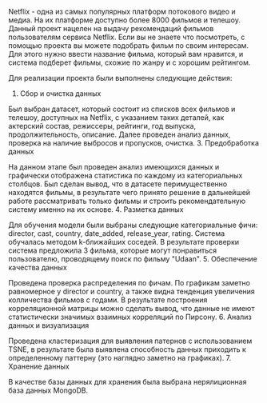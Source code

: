 Netflix - одна из самых популярных платформ потокового видео и медиа. На их платформе доступно более 8000 фильмов и телешоу. 
Данный проект нацелен на выдачу рекомендаций фильмов пользователям сервиса Netflix. Если вы не знаете что посмотреть, с помощью проекта вы можете подобрать фильм по своим интересам. 
Для этого нужно ввести название фильма, который вам нравится, и система подберет фильмы, схожие по жанру и с хорошим рейтингом.

Для реализации проекта были выполнены следующие действия:
1. Сбор и очистка данных

  Был выбран датасет, который состоит из списков всех фильмов и телешоу, доступных на Netflix, с указанием таких деталей, как актерский состав, режиссеры, рейтинги, год выпуска, продолжительность, описание.
  Далее проведен анализ данных, проверка на наличие выбросов и пропусков, очистка.
3. Предобработка данных

  На данном этапе был проведен анализ имеющихся данных и графически отображена статистика по каждому из категориальных столбцов.
  Был сделан вывод, что в датасете перимущественно находятся фильмы, в результате чего принято решение в дальнейшей работе рассматривать только фильмы и строить рекомендательную систему именно на их основе.
4. Разметка данных
  
  Для обучения модели были выбраны следующие категориальные фичи: director, cast, country, date_added, release_year, rating.
  Система обучалась методом k-ближайших соседей. В результате проверки система предложила 3 фильма, которые могут понравиться пользователю, проводящему поиск по фильму "Udaan".
5. Обеспечение качества данных
  
  Проведена проверка распределения по фичам. По графикам заметно равномерное у director и country, а также видна тенденция увеличения колличества фильмов с годами.
  В результате построения корреляционной матрицы можно сделать вывод, что данные не имеют статистически значимых взаимных корреляций по Пирсону.
6. Анализ данных и визуализация
  
  Проведена кластеризация для выявления патернов с использованием TSNE, в результате была выявлена способность данных приходить к определенному паттерну (это наглядно заметно на графиках).
7. Хранение данных
  
  В качестве базы данных для хранения была выбрана нерялиционная база данных MongoDB.
